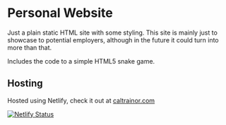 # Personal Website

Just a plain static HTML site with some styling. This site is mainly just to showcase to potential employers, although in the future it could turn into more than that.

Includes the code to a simple HTML5 snake game.

## Hosting

Hosted using Netlify, check it out at [caltrainor.com](https://caltrainor.com/)

[![Netlify Status](https://api.netlify.com/api/v1/badges/b75b3b3d-22a7-4806-9f76-79bf592a9143/deploy-status)](https://app.netlify.com/sites/caltrainor/deploys)
